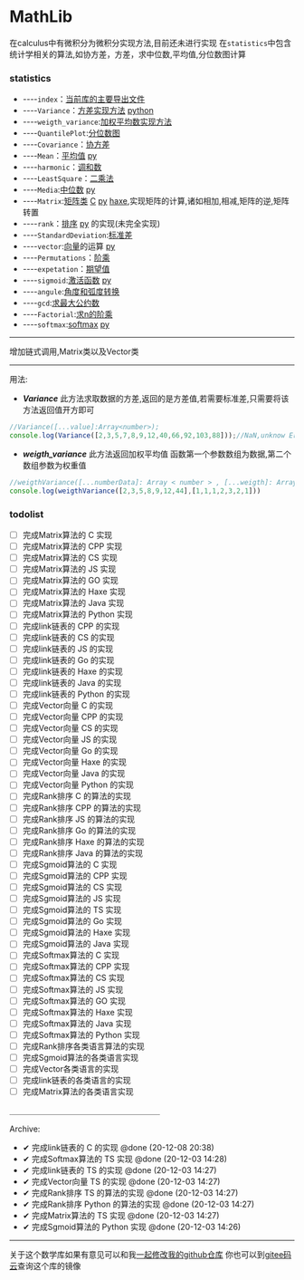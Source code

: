 # MathLib
在calculus中有微积分为微积分实现方法,目前还未进行实现 在`statistics`中包含统计学相关的算法,如协方差，方差，求中位数,平均值,分位数图计算
### statistics
- ----`index`：[当前库的主要导出文件](statistics/TypeScript/src/index.ts)
- ----`Variance`：[方差实现方法](statistics/TypeScript/src/Variance.ts) [python](statistics/python/src/var.py)
- ----`weigth_variance`:[加权平均数实现方法](statistics/TypeScript/src/weigth_variance.ts)
- ----`QuantilePlot`:[分位数图](statistics/TypeScript/src/src/QuantilePlot.ts)
- ----`Covariance`：[协方差](statistics/TypeScript/src/Covariance.ts)
- ----`Mean`：[平均值](statistics/TypeScript/src/Mean.ts) [py](statistics/python/src/Mean.py)
- ----`harmonic`：[调和数](statistics/TypeScript/src/harmonic.ts)
- ----`LeastSquare`：[二乘法](statistics/TypeScript/src/LeastSquare.ts)
- ----`Media`:[中位数](statistics/TypeScript/src/Median.ts) [py](statistics/python/src/Median.py)
- ----`Matrix`:[矩阵类](statistics/TypeScript/src/Matrix.ts) [C](statistics/C/src/matrix.c) [py](statistics/python/src/Matrix.py) [haxe](statistics/Haxe/src/mathlib/Matrix.hx),实现矩阵的计算,诸如相加,相减,矩阵的逆,矩阵转置
- ----`rank`：[排序](statistics/TypeScript/src/Rank.ts) [py](statistics/python/src/Rnak.py) 的实现(未完全实现)
- ----`StandardDeviation`:[标准差](statistics/TypeScript/src/Standard_Deviation.ts)
- ----`vector`:[向量](statistics/TypeScript/src/vector.ts)的运算 [py](statistics/python/src/Vector.py)
- ----`Permutations`：[阶乘](statistics/TypeScript/src/Permutations.ts)
- ----`expetation`：[期望值](statistics/TypeScript/src/expetation.ts)
- ----`sigmoid`:[激活函数](statistics/TypeScript/src/sigmoid.ts) [py](statistics/python/src/sigmoid.py)
- ----`angule`:[角度和弧度转换](statistics/TypeScript/src/angule.ts)
- ----`gcd`:[求最大公约数](statistics/TypeScript/src/gcd.ts)
- ----`Factorial`:[求n的阶乘](statistics/TypeScript/src/Factorial.ts)
- ----`softmax`:[softmax](statistics/TypeScript/src/softmax.ts) [py](statistics/python/src/softmax.py)

---
增加链式调用,Matrix类以及Vector类

----
用法:
* ***Variance***
此方法求取数据的方差,返回的是方差值,若需要标准差,只需要将该方法返回值开方即可
```js
//Variance([...value]:Array<number>);
console.log(Variance([2,3,5,7,8,9,12,40,66,92,103,88]));//NaN,unknow Error
```
* ***weigth_variance***
此方法返回加权平均值
函数第一个参数数组为数据,第二个数组参数为权重值
```js
//weigthVariance([...numberData]: Array < number > , [...weigth]: Array < number > )
console.log(weigthVariance([2,3,5,8,9,12,44],[1,1,1,2,3,2,1]))
```

### todolist
- ☐ 完成Matrix算法的 C 实现
- ☐ 完成Matrix算法的 CPP 实现
- ☐ 完成Matrix算法的 CS 实现
- ☐ 完成Matrix算法的 JS 实现
- ☐ 完成Matrix算法的 GO 实现
- ☐ 完成Matrix算法的 Haxe 实现
- ☐ 完成Matrix算法的 Java 实现
- ☐ 完成Matrix算法的 Python 实现
- ☐ 完成link链表的 CPP 的实现
- ☐ 完成link链表的 CS 的实现
- ☐ 完成link链表的 JS 的实现
- ☐ 完成link链表的 Go 的实现
- ☐ 完成link链表的 Haxe 的实现
- ☐ 完成link链表的 Java 的实现
- ☐ 完成link链表的 Python 的实现
- ☐ 完成Vector向量 C 的实现
- ☐ 完成Vector向量 CPP 的实现
- ☐ 完成Vector向量 CS 的实现
- ☐ 完成Vector向量 JS 的实现
- ☐ 完成Vector向量 Go 的实现
- ☐ 完成Vector向量 Haxe 的实现
- ☐ 完成Vector向量 Java 的实现
- ☐ 完成Vector向量 Python 的实现
- ☐ 完成Rank排序 C 的算法的实现
- ☐ 完成Rank排序 CPP 的算法的实现
- ☐ 完成Rank排序 JS 的算法的实现
- ☐ 完成Rank排序 Go 的算法的实现
- ☐ 完成Rank排序 Haxe 的算法的实现
- ☐ 完成Rank排序 Java 的算法的实现
- ☐ 完成Sgmoid算法的 C 实现
- ☐ 完成Sgmoid算法的 CPP 实现
- ☐ 完成Sgmoid算法的 CS 实现
- ☐ 完成Sgmoid算法的 JS 实现
- ☐ 完成Sgmoid算法的 TS 实现
- ☐ 完成Sgmoid算法的 Go 实现
- ☐ 完成Sgmoid算法的 Haxe 实现
- ☐ 完成Sgmoid算法的 Java 实现
- ☐ 完成Softmax算法的 C 实现
- ☐ 完成Softmax算法的 CPP 实现
- ☐ 完成Softmax算法的 CS 实现
- ☐ 完成Softmax算法的 JS 实现
- ☐ 完成Softmax算法的 GO 实现
- ☐ 完成Softmax算法的 Haxe 实现
- ☐ 完成Softmax算法的 Java 实现
- ☐ 完成Softmax算法的 Python 实现
- ☐ 完成Rank排序各类语言算法的实现
- ☐ 完成Sgmoid算法的各类语言实现
- ☐ 完成Vector各类语言的实现
- ☐ 完成link链表的各类语言的实现
- ☐ 完成Matrix算法的各类语言实现

＿＿＿＿＿＿＿＿＿＿＿＿＿＿＿＿＿＿＿

Archive:
- ✔ 完成link链表的 C 的实现 @done (20-12-08 20:38)
- ✔ 完成Softmax算法的 TS 实现 @done (20-12-03 14:28)
- ✔ 完成link链表的 TS 的实现 @done (20-12-03 14:27)
- ✔ 完成Vector向量 TS 的实现 @done (20-12-03 14:27)
- ✔ 完成Rank排序 TS 的算法的实现 @done (20-12-03 14:27)
- ✔ 完成Rank排序 Python 的算法的实现 @done (20-12-03 14:27)
- ✔ 完成Matrix算法的 TS 实现 @done (20-12-03 14:27)
- ✔ 完成Sgmoid算法的 Python 实现 @done (20-12-03 14:26)

---
关于这个数学库如果有意见可以和我[一起修改我的github仓库](https://github.com/jingyuexing/MathLib)
你也可以到[gitee码云](https://gitee.com/jingyuexing/MathLib)查询这个库的镜像

